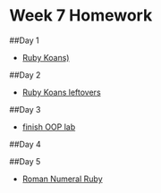 
# Week 7 Homework

##Day 1
- [Ruby Koans)](https://github.com/sf-wdi-33/ruby-koans)

##Day 2
- [Ruby Koans leftovers](https://github.com/sf-wdi-33/ruby-koans)

##Day 3

- [finish OOP lab](https://github.com/sf-wdi-33/ruby-oop-lab)


##Day 4


##Day 5

- [Roman Numeral Ruby](https://github.com/sf-wdi-33/tdd-roman-numerals)



